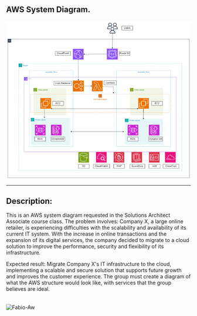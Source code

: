 ## AWS System Diagram. 

![AWS System Diagram Sample](https://github.com/Fciambeli/AWS_System_Diagram/blob/main/AWS%20System%20Diagram.png)

---

## Description:

This is an AWS system diagram requested in the Solutions Architect Associate course class. The problem involves: Company X, a large online retailer, is experiencing difficulties with the scalability and availability of its current IT system. With the increase in online transactions and the expansion of its digital services, the company decided to migrate to a cloud solution to improve the performance, security and flexibility of its infrastructure.

Expected result: Migrate Company X's IT infrastructure to the cloud, implementing a scalable and secure solution that supports future growth and improves the customer experience. The group must create a diagram of what the AWS structure would look like, with services that the group believes are ideal.

<div style="display: inline_block"><br>
<img align="center" alt="Fabio-Aw" height="60" width="60" src="https://cdn.jsdelivr.net/gh/devicons/devicon@latest/icons/amazonwebservices/amazonwebservices-plain-wordmark.svg"">
